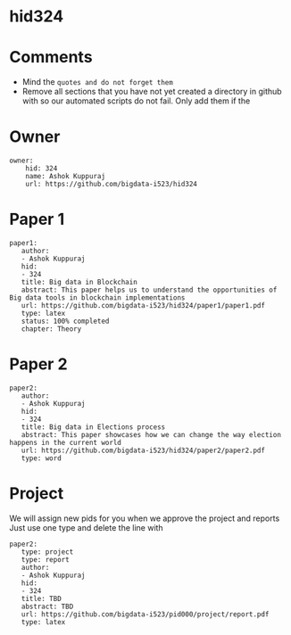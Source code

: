 # hid324
# Comments

* Mind the ```quotes and do not forget them```
* Remove all sections that you have not yet created a directory in github with so our automated scripts do not fail. Only add them if the 

# Owner

```
owner:
    hid: 324
    name: Ashok Kuppuraj
    url: https://github.com/bigdata-i523/hid324
```

# Paper 1

```
paper1:
   author: 
   - Ashok Kuppuraj
   hid:
   - 324
   title: Big data in Blockchain
   abstract: This paper helps us to understand the opportunities of Big data tools in blockchain implementations
   url: https://github.com/bigdata-i523/hid324/paper1/paper1.pdf
   type: latex
   status: 100% completed
   chapter: Theory
```
   
# Paper 2

```
paper2:
   author: 
   - Ashok Kuppuraj
   hid:
   - 324
   title: Big data in Elections process 
   abstract: This paper showcases how we can change the way election happens in the current world
   url: https://github.com/bigdata-i523/hid324/paper2/paper2.pdf   
   type: word
```

# Project 

We will assign new pids for you when we approve the project and reports   
Just use one type and delete the line with 

```
paper2:
   type: project
   type: report
   author: 
   - Ashok Kuppuraj
   hid:
   - 324
   title: TBD
   abstract: TBD
   url: https://github.com/bigdata-i523/pid000/project/report.pdf
   type: latex
```
   
